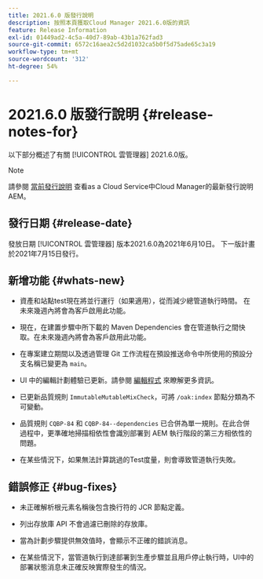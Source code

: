 ```yaml
---
title: 2021.6.0 版發行說明
description: 按照本頁獲取Cloud Manager 2021.6.0版的資訊
feature: Release Information
exl-id: 01449ad2-4c5a-40d7-89ab-43b1a762fad3
source-git-commit: 6572c16aea2c5d2d1032ca5b0f5d75ade65c3a19
workflow-type: tm+mt
source-wordcount: '312'
ht-degree: 54%

---
```


# 2021.6.0 版發行說明 {#release-notes-for}

以下部分概述了有關 [!UICONTROL 雲管理器] 2021.6.0版。

>[!NOTE]
>請參閱 [當前發行說明](https://experienceleague.adobe.com/docs/experience-manager-cloud-service/onboarding/getting-access/release-notes-cloud-manager/release-notes-cm-current.html?lang=en#getting-access) 查看as a Cloud Service中Cloud Manager的最新發行說明AEM。

## 發行日期 {#release-date}

發放日期 [!UICONTROL 雲管理器] 版本2021.6.0為2021年6月10日。
下一版計畫於2021年7月15日發行。

## 新增功能 {#whats-new}

* 資產和站點test現在將並行運行（如果適用），從而減少總管道執行時間。 在未來幾週內將會為客戶啟用此功能。

* 現在，在建置步驟中所下載的 Maven Dependencies 會在管道執行之間快取。在未來幾週內將會為客戶啟用此功能。

* 在專案建立期間以及透過管理 Git 工作流程在預設推送命令中所使用的預設分支名稱已變更為 `main`。

* UI 中的編輯計劃體驗已更新。請參閱 [編輯程式](/help/getting-started/program-setup.md#editing-program) 來瞭解更多資訊。

* 已更新品質規則 `ImmutableMutableMixCheck`，可將 `/oak:index` 節點分類為不可變動。

* 品質規則 `CQBP-84` 和 `CQBP-84--dependencies` 已合併為單一規則。在此合併過程中，更準確地掃描相依性會識別部署到 AEM 執行階段的第三方相依性的問題。

* 在某些情況下，如果無法計算跳過的Test度量，則會導致管道執行失敗。

## 錯誤修正 {#bug-fixes}

* 未正確解析根元素名稱後包含換行符的 JCR 節點定義。

* 列出存放庫 API 不會過濾已刪除的存放庫。

* 當為計劃步驟提供無效值時，會顯示不正確的錯誤消息。

* 在某些情況下，當管道執行到達部署到生產步驟並且用戶停止執行時，UI中的部署狀態消息未正確反映實際發生的情況。

